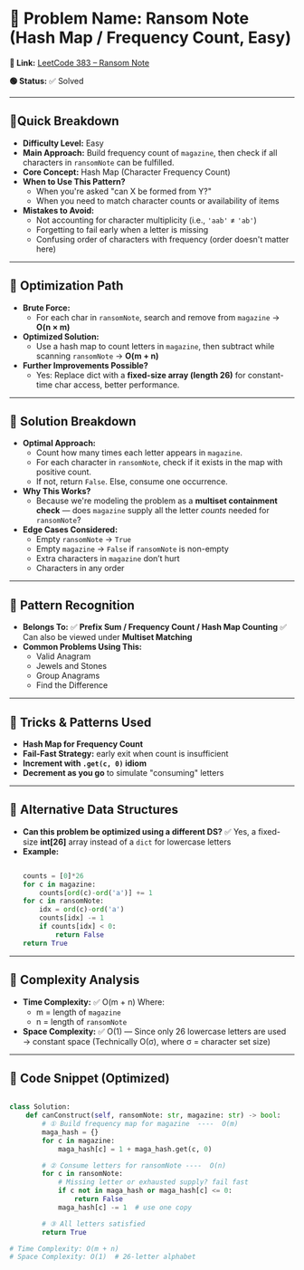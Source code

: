 # 🔹 Problem Name: Ransom Note (Hash Map / Frequency Count, Easy)

**🔗 Link:** [LeetCode 383 – Ransom Note](https://leetcode.com/problems/ransom-note/description/)

**🟢 Status:** ✅ Solved

---

## 🔹Quick Breakdown

* **Difficulty Level:** Easy
* **Main Approach:** Build frequency count of `magazine`, then check if all characters in `ransomNote` can be fulfilled.
* **Core Concept:** Hash Map (Character Frequency Count)
* **When to Use This Pattern?**
  * When you're asked "can X be formed from Y?"
  * When you need to match character counts or availability of items
* **Mistakes to Avoid:**
  * Not accounting for character multiplicity (i.e., `'aab'` ≠ `'ab'`)
  * Forgetting to fail early when a letter is missing
  * Confusing order of characters with frequency (order doesn't matter here)

---

## 🔹 Optimization Path

* **Brute Force:**
  * For each char in `ransomNote`, search and remove from `magazine` → **O(n × m)**
* **Optimized Solution:**
  * Use a hash map to count letters in `magazine`, then subtract while scanning `ransomNote` → **O(m + n)**
* **Further Improvements Possible?**
  * Yes: Replace dict with a **fixed-size array (length 26)** for constant-time char access, better performance.

---

## 🔹 Solution Breakdown

* **Optimal Approach:**
  * Count how many times each letter appears in `magazine`.
  * For each character in `ransomNote`, check if it exists in the map with positive count.
  * If not, return `False`. Else, consume one occurrence.
* **Why This Works?**
  * Because we're modeling the problem as a **multiset containment check** — does `magazine` supply all the letter *counts* needed for `ransomNote`?
* **Edge Cases Considered:**
  * Empty `ransomNote` → `True`
  * Empty `magazine` → `False` if `ransomNote` is non-empty
  * Extra characters in `magazine` don’t hurt
  * Characters in any order

---

## 🔹 Pattern Recognition

* **Belongs To:**
  ✅ **Prefix Sum / Frequency Count / Hash Map Counting**
  ✅ Can also be viewed under **Multiset Matching**
* **Common Problems Using This:**
  * Valid Anagram
  * Jewels and Stones
  * Group Anagrams
  * Find the Difference

---

## 🔹 Tricks & Patterns Used

* **Hash Map for Frequency Count**
* **Fail-Fast Strategy:** early exit when count is insufficient
* **Increment with `.get(c, 0)` idiom**
* **Decrement as you go** to simulate "consuming" letters

---

## 🔹 Alternative Data Structures

* **Can this problem be optimized using a different DS?**
  ✅ Yes, a fixed-size **int[26]** array instead of a `dict` for lowercase letters
* **Example:**
  ```python

  counts = [0]*26
  for c in magazine:
      counts[ord(c)-ord('a')] += 1
  for c in ransomNote:
      idx = ord(c)-ord('a')
      counts[idx] -= 1
      if counts[idx] < 0:
          return False
  return True

  ```

---

## 🔹 Complexity Analysis

* **Time Complexity:**
  ✅ O(m + n)
  Where:
  * m = length of `magazine`
  * n = length of `ransomNote`
* **Space Complexity:**
  ✅ O(1) — Since only 26 lowercase letters are used → constant space
  (Technically O(σ), where σ = character set size)

---

## 🔹 Code Snippet (Optimized)

```python

class Solution:
    def canConstruct(self, ransomNote: str, magazine: str) -> bool:
        # ① Build frequency map for magazine  ----  O(m)
        maga_hash = {}
        for c in magazine:
            maga_hash[c] = 1 + maga_hash.get(c, 0)

        # ② Consume letters for ransomNote ----  O(n)
        for c in ransomNote:
            # Missing letter or exhausted supply? fail fast
            if c not in maga_hash or maga_hash[c] <= 0:
                return False
            maga_hash[c] -= 1  # use one copy

        # ③ All letters satisfied
        return True

# Time Complexity: O(m + n)
# Space Complexity: O(1)  # 26-letter alphabet

```

